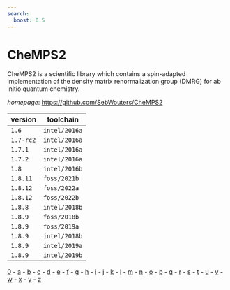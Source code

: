 ```yaml
---
search:
  boost: 0.5
---
```

# CheMPS2

CheMPS2 is a scientific library which contains a spin-adapted implementation of the density matrix renormalization group (DMRG) for ab initio quantum chemistry.

*homepage*: <https://github.com/SebWouters/CheMPS2>

version | toolchain
--------|----------
``1.6`` | ``intel/2016a``
``1.7-rc2`` | ``intel/2016a``
``1.7.1`` | ``intel/2016a``
``1.7.2`` | ``intel/2016a``
``1.8`` | ``intel/2016b``
``1.8.11`` | ``foss/2021b``
``1.8.12`` | ``foss/2022a``
``1.8.12`` | ``foss/2022b``
``1.8.8`` | ``intel/2018b``
``1.8.9`` | ``foss/2018b``
``1.8.9`` | ``foss/2019a``
``1.8.9`` | ``intel/2018b``
``1.8.9`` | ``intel/2019a``
``1.8.9`` | ``intel/2019b``

[0](../0/index.md) - [a](../a/index.md) - [b](../b/index.md) - [c](../c/index.md) - [d](../d/index.md) - [e](../e/index.md) - [f](../f/index.md) - [g](../g/index.md) - [h](../h/index.md) - [i](../i/index.md) - [j](../j/index.md) - [k](../k/index.md) - [l](../l/index.md) - [m](../m/index.md) - [n](../n/index.md) - [o](../o/index.md) - [p](../p/index.md) - [q](../q/index.md) - [r](../r/index.md) - [s](../s/index.md) - [t](../t/index.md) - [u](../u/index.md) - [v](../v/index.md) - [w](../w/index.md) - [x](../x/index.md) - [y](../y/index.md) - [z](../z/index.md)

